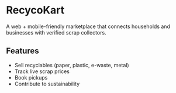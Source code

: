 # RecycoKart

A web + mobile-friendly marketplace that connects households and businesses with verified scrap collectors.

## Features
- Sell recyclables (paper, plastic, e-waste, metal)
- Track live scrap prices
- Book pickups
- Contribute to sustainability
